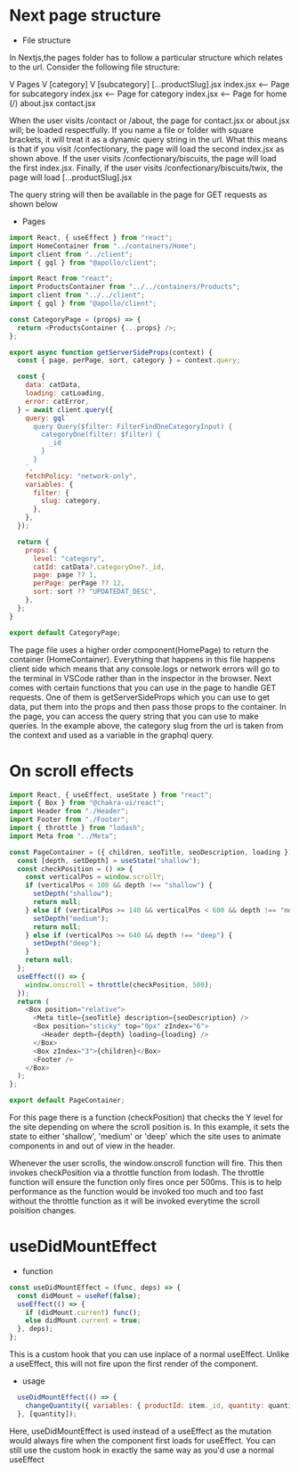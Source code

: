 # Next page structure

- File structure

In Nextjs,the pages folder has to follow a particular structure which relates to the url. Consider the following file structure:

V Pages
    V [category]
        V [subcategory]
        [...productSlug].jsx
        index.jsx   <-- Page for subcategory
    index.jsx       <-- Page for category
index.jsx           <-- Page for home (/)
about.jsx
contact.jsx

When the user visits /contact or /about, the page for contact.jsx or about.jsx will; be loaded respectfully. If you name a file or folder with square brackets, it will treat it as a dynamic query string in the url. 
What this means is that if you visit /confectionary, the page will load the second index.jsx as shown above. 
If the user visits /confectionary/biscuits, the page will load the first index.jsx. 
Finally, if the user visits /confectionary/biscuits/twix, the page will load [...productSlug].jsx

The query string will then be available in the page for GET requests as shown below

- Pages

```js
import React, { useEffect } from "react";
import HomeContainer from "../containers/Home";
import client from "../client";
import { gql } from "@apollo/client";

import React from "react";
import ProductsContainer from "../../containers/Products";
import client from "../../client";
import { gql } from "@apollo/client";

const CategoryPage = (props) => {
  return <ProductsContainer {...props} />;
};

export async function getServerSideProps(context) {
  const { page, perPage, sort, category } = context.query;

  const {
    data: catData,
    loading: catLoading,
    error: catError,
  } = await client.query({
    query: gql`
      query Query($filter: FilterFindOneCategoryInput) {
        categoryOne(filter: $filter) {
          _id
        }
      }
    `,
    fetchPolicy: "network-only",
    variables: {
      filter: {
        slug: category,
      },
    },
  });

  return {
    props: {
      level: "category",
      catId: catData?.categoryOne?._id,
      page: page ?? 1,
      perPage: perPage ?? 12,
      sort: sort ?? "UPDATEDAT_DESC",
    },
  };
}

export default CategoryPage;
```
The page file uses a higher order component(HomePage) to return the container (HomeContainer). 
Everything that happens in this file happens client side which means that any console.logs or network errors will go to the terminal in VSCode rather than in the inspector in the browser.
Next comes with certain functions that you can use in the page to handle GET requests. One of them is getServerSideProps which you can use to get data, put them into the props and then pass those props to the container.
In the page, you can access the query string that you can use to make queries. In the example above, the category slug from the url is taken from the context and used as a variable in the graphql query.

# On scroll effects

```js
import React, { useEffect, useState } from "react";
import { Box } from "@chakra-ui/react";
import Header from "./Header";
import Footer from "./Footer";
import { throttle } from "lodash";
import Meta from "../Meta";

const PageContainer = ({ children, seoTitle, seoDescription, loading }) => {
  const [depth, setDepth] = useState("shallow");
  const checkPosition = () => {
    const verticalPos = window.scrollY;
    if (verticalPos < 100 && depth !== "shallow") {
      setDepth("shallow");
      return null;
    } else if (verticalPos >= 140 && verticalPos < 600 && depth !== "medium") {
      setDepth("medium");
      return null;
    } else if (verticalPos >= 640 && depth !== "deep") {
      setDepth("deep");
    }
    return null;
  };
  useEffect(() => {
    window.onscroll = throttle(checkPosition, 500);
  });
  return (
    <Box position="relative">
      <Meta title={seoTitle} description={seoDescription} />
      <Box position="sticky" top="0px" zIndex="6">
        <Header depth={depth} loading={loading} />
      </Box>
      <Box zIndex="3">{children}</Box>
      <Footer />
    </Box>
  );
};

export default PageContainer;
```

For this page there is a function (checkPosition) that checks the Y level for the site depending on where the scroll position is. In this example, it sets the state to either 'shallow', 'medium' or 'deep' which the site uses to animate components in and out of view in the header.

Whenever the user scrolls, the window.onscroll function will fire. This then invokes checkPosition via a throttle function from lodash. The throttle function will ensure the function only fires once per 500ms. This is to help performance as the function would be invoked too much and too fast without the throttle function as it will be invoked everytime the scroll poisition changes.

# useDidMountEffect

- function

```js
const useDidMountEffect = (func, deps) => {
  const didMount = useRef(false);
  useEffect(() => {
    if (didMount.current) func();
    else didMount.current = true;
  }, deps);
};
```
This is a custom hook that you can use inplace of a normal useEffect. Unlike a useEffect, this will not fire upon the first render of the component.

- usage
```js
  useDidMountEffect(() => {
    changeQuantity({ variables: { productId: item._id, quantity: quantity } });
  }, [quantity]);
```
Here, useDidMountEffect is used instead of a useEffect as the mutation would always fire when the component first loads for useEffect. You can still use the custom hook in exactly the same way as you'd use a normal useEffect

